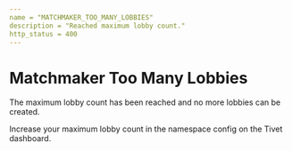 ```yaml
---
name = "MATCHMAKER_TOO_MANY_LOBBIES"
description = "Reached maximum lobby count."
http_status = 400
---
```


# Matchmaker Too Many Lobbies

The maximum lobby count has been reached and no more lobbies can be created.

Increase your maximum lobby count in the namespace config on the Tivet dashboard.
